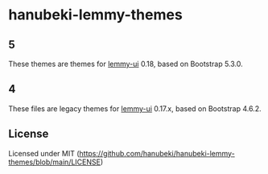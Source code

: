 # hanubeki-lemmy-themes
## 5
These themes are themes for [lemmy-ui](https://github.com/LemmyNet/lemmy-ui) 0.18, based on Bootstrap 5.3.0.

## 4
These files are legacy themes for [lemmy-ui](https://github.com/LemmyNet/lemmy-ui) 0.17.x, based on Bootstrap 4.6.2.

## License
Licensed under MIT (https://github.com/hanubeki/hanubeki-lemmy-themes/blob/main/LICENSE)

